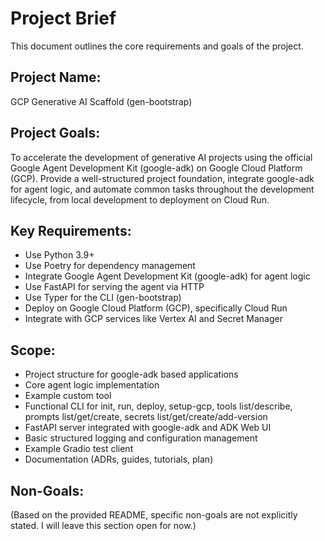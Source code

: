 # Project Brief

This document outlines the core requirements and goals of the project.

## Project Name:
GCP Generative AI Scaffold (gen-bootstrap)

## Project Goals:
To accelerate the development of generative AI projects using the official Google Agent Development Kit (google-adk) on Google Cloud Platform (GCP). Provide a well-structured project foundation, integrate google-adk for agent logic, and automate common tasks throughout the development lifecycle, from local development to deployment on Cloud Run.

## Key Requirements:
- Use Python 3.9+
- Use Poetry for dependency management
- Integrate Google Agent Development Kit (google-adk) for agent logic
- Use FastAPI for serving the agent via HTTP
- Use Typer for the CLI (gen-bootstrap)
- Deploy on Google Cloud Platform (GCP), specifically Cloud Run
- Integrate with GCP services like Vertex AI and Secret Manager

## Scope:
- Project structure for google-adk based applications
- Core agent logic implementation
- Example custom tool
- Functional CLI for init, run, deploy, setup-gcp, tools list/describe, prompts list/get/create, secrets list/get/create/add-version
- FastAPI server integrated with google-adk and ADK Web UI
- Basic structured logging and configuration management
- Example Gradio test client
- Documentation (ADRs, guides, tutorials, plan)

## Non-Goals:
(Based on the provided README, specific non-goals are not explicitly stated. I will leave this section open for now.)
